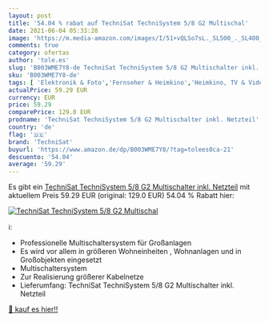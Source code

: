 ```yaml
---
layout: post
title: '54.04 % rabat auf TechniSat TechniSystem 5/8 G2 Multischal'
date: 2021-06-04 05:33:28
image: 'https://m.media-amazon.com/images/I/51+vQLSo7sL._SL500_._SL400_.jpg'
comments: true
category: ofertas
author: 'tole.es'
slug: 'B003WME7Y8-de TechniSat TechniSystem 5/8 G2 Multischalter inkl. Netzteil'
sku: 'B003WME7Y8-de'
tags: [ 'Elektronik & Foto','Fernseher & Heimkino','Heimkino, TV & Video Zubehör','Multischalter','Satelliten-Zubehör','technisat', ]
actualPrice: 59.29 EUR
currency: EUR
price: 59.29
comparePrice: 129.0 EUR
prodname: 'TechniSat TechniSystem 5/8 G2 Multischalter inkl. Netzteil'
country: 'de'
flag: '🇩🇪'
brand: 'TechniSat'
buyurl: 'https://www.amazon.de/dp/B003WME7Y8/?tag=tolees0ca-21'
descuento: '54.04'
average: '59.29'
---
```


Es gibt ein [TechniSat TechniSystem 5/8 G2 Multischalter inkl. Netzteil](https://www.amazon.de/dp/B003WME7Y8/?tag=tolees0ca-21) mit aktuellem Preis 59.29 EUR (original: 129.0 EUR) 54.04 % Rabatt hier:

[![TechniSat TechniSystem 5/8 G2 Multischal](https://m.media-amazon.com/images/I/51+vQLSo7sL._SL500_._SL400_.jpg)](https://www.amazon.de/dp/B003WME7Y8/?tag=tolees0ca-21)

ℹ️:

- Professionelle Multischaltersystem für Großanlagen
- Es wird vor allem in größeren Wohneinheiten , Wohnanlagen und in Großobjekten eingesetzt
- Multischaltersystem
- Zur Realisierung größerer Kabelnetze
- Lieferumfang: TechniSat TechniSystem 5/8 G2 Multischalter inkl. Netzteil

[🛒 kauf es hier!!](https://www.amazon.de/dp/B003WME7Y8/?tag=tolees0ca-21)
